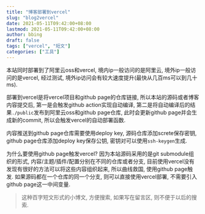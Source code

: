 ```yaml
---
title: "博客部署到vercel"
slug: "blog2vercel"
date: 2021-05-11T09:42:00+08:00
lastmod: 2021-05-11T09:42:00+08:00
author: bbing
draft: false
tags: ["vercel", "短文"]
categories: ["工具"]
---
```


本站同时部署到了阿里云oss和vercel, 境内ip一般访问的是阿里云, 境外ip一般访问的是vercel, 经过测试, 境外ip访问会有较大速度提升(最快从几百ms可以到几十ms).

<!--more-->

部署到vercel是将vercel项目和github page的仓库链接, 所以本站的源码或者博客内容提交后, 第一是会触发github action实现自动编译, 第二是将自动编译后的结果```./public```发布到阿里云oss和github page仓库, 此时会更新github page并会生成新的commit, 所以会触发vercel的自动部署函数.

内容推送到github page仓库需要使用deploy key, 源码仓库添加screte保存密钥, github page仓库添加deploy key保存公钥, 密钥对可以使用```ssh-keygen```生成.

为什么要使用github page触发vercel? 因为本站源码采用的是git submodule组织的形式, 内容/主题/插件/配置分别在不同的仓库或者分支, 目前使用vercel没有发现有很好的方法可以将这些内容组织起来, 所以曲线救国, 使用github page触发. 如果源码都在一个仓库的同一个分支, 则可以直接使用vercel部署, 不需要引入github page这一中间变量.

> 这种百字短文形式的小博文, 方便搜索, 如果写在留言区, 则不便于以后的搜索.